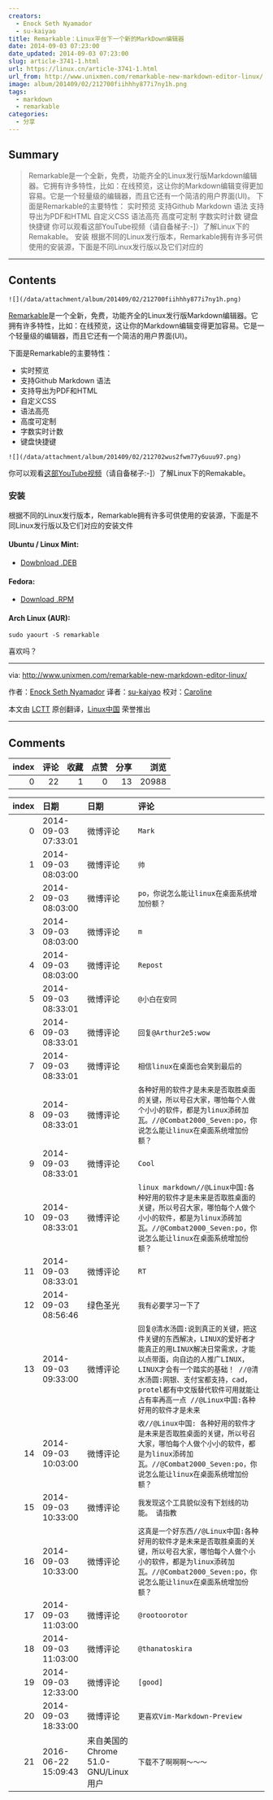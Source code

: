 ```yaml
---
creators:
  - Enock Seth Nyamador
  - su-kaiyao
title: Remarkable：Linux平台下一个新的MarkDown编辑器
date: 2014-09-03 07:23:00
date_updated: 2014-09-03 07:23:00
slug: article-3741-1.html
url: https://linux.cn/article-3741-1.html
url_from: http://www.unixmen.com/remarkable-new-markdown-editor-linux/
image: album/201409/02/212700fiihhhy877i7ny1h.png
tags:
  - markdown
  - remarkable
categories:
  - 分享
---
```


## Summary

> Remarkable是一个全新，免费，功能齐全的Linux发行版Markdown编辑器。它拥有许多特性，比如：在线预览，这让你的Markdown编辑变得更加容易。它是一个轻量级的编辑器，而且它还有一个简洁的用户界面(UI)。 下面是Remarkable的主要特性：  实时预览 支持Github Markdown 语法 支持导出为PDF和HTML 自定义CSS 语法高亮 高度可定制  字数实时计数  键盘快捷键   你可以观看这部YouTube视频（请自备梯子:-]）了解Linux下的Remakable。 安装 根据不同的Linux发行版本，Remarkable拥有许多可供使用的安装源，下面是不同Linux发行版以及它们对应的

***

<!-- more -->

## Contents

`![](/data/attachment/album/201409/02/212700fiihhhy877i7ny1h.png)`

[Remarkable](http://remarkableapp.net/)是一个全新，免费，功能齐全的Linux发行版Markdown编辑器。它拥有许多特性，比如：在线预览，这让你的Markdown编辑变得更加容易。它是一个轻量级的编辑器，而且它还有一个简洁的用户界面(UI)。

下面是Remarkable的主要特性：

* 实时预览
* 支持Github Markdown 语法
* 支持导出为PDF和HTML
* 自定义CSS
* 语法高亮
* 高度可定制
* 字数实时计数
* 键盘快捷键

`![](/data/attachment/album/201409/02/212702wus2fwm77y6uuu97.png)`

你可以观看[这部YouTube视频](https://www.youtube.com/watch?v=UpjAIcXti9s)（请自备梯子:-]）了解Linux下的Remakable。

### 安装

根据不同的Linux发行版本，Remarkable拥有许多可供使用的安装源，下面是不同Linux发行版以及它们对应的安装文件

#### Ubuntu / Linux Mint:

* [Dowbnload .DEB](http://remarkableapp.net/files/remarkable_0.965_all.deb)

#### Fedora:

* [Download .RPM](http://remarkableapp.net/files/remarkable-0.965.rpm)

#### Arch Linux (AUR):

```shell
sudo yaourt -S remarkable
```

喜欢吗？

---

via: <http://www.unixmen.com/remarkable-new-markdown-editor-linux/>

作者：[Enock Seth Nyamador](http://www.unixmen.com/author/seth/) 译者：[su-kaiyao](https://github.com/su-kaiyao) 校对：[Caroline](https://github.com/carolinewuyan)

本文由 [LCTT](https://github.com/LCTT/TranslateProject) 原创翻译，[Linux中国](https://linux.cn/) 荣誉推出

***

## Comments


|   index |   评论 |   收藏 |   点赞 |   分享 |   浏览 |
|--------:|-------:|-------:|-------:|-------:|-------:|
|       0 |     22 |      1 |      0 |     13 |  20988 |

|   index | 日期                | 日期                                  | 评论                                                                                                                                                                                                                                                                                       |
|--------:|:--------------------|:--------------------------------------|:-------------------------------------------------------------------------------------------------------------------------------------------------------------------------------------------------------------------------------------------------------------------------------------------|
|       0 | 2014-09-03 07:33:01 | 微博评论                              | `Mark`                                                                                                                                                                                                                                                                                     |
|       1 | 2014-09-03 08:03:00 | 微博评论                              | `帅`                                                                                                                                                                                                                                                                                       |
|       2 | 2014-09-03 08:03:00 | 微博评论                              | `po，你说怎么能让linux在桌面系统增加份额？`                                                                                                                                                                                                                                                |
|       3 | 2014-09-03 08:03:00 | 微博评论                              | `m`                                                                                                                                                                                                                                                                                        |
|       4 | 2014-09-03 08:03:00 | 微博评论                              | `Repost`                                                                                                                                                                                                                                                                                   |
|       5 | 2014-09-03 08:33:01 | 微博评论                              | `@小白在安同`                                                                                                                                                                                                                                                                              |
|       6 | 2014-09-03 08:33:01 | 微博评论                              | `回复@Arthur2e5:wow`                                                                                                                                                                                                                                                                       |
|       7 | 2014-09-03 08:33:01 | 微博评论                              | `相信linux在桌面也会笑到最后的`                                                                                                                                                                                                                                                            |
|       8 | 2014-09-03 08:33:01 | 微博评论                              | `各种好用的软件才是未来是否取胜桌面的关键，所以号召大家，哪怕每个人做个小小的软件，都是为linux添砖加瓦。//@Combat2000_Seven:po，你说怎么能让linux在桌面系统增加份额？`                                                                                                                     |
|       9 | 2014-09-03 08:33:01 | 微博评论                              | `Cool`                                                                                                                                                                                                                                                                                     |
|      10 | 2014-09-03 08:33:01 | 微博评论                              | `linux markdown//@Linux中国:各种好用的软件才是未来是否取胜桌面的关键，所以号召大家，哪怕每个人做个小小的软件，都是为linux添砖加瓦。//@Combat2000_Seven:po，你说怎么能让linux在桌面系统增加份额？`                                                                                          |
|      11 | 2014-09-03 08:33:01 | 微博评论                              | `RT`                                                                                                                                                                                                                                                                                       |
|      12 | 2014-09-03 08:56:46 | 绿色圣光                              | `我有必要学习一下了`                                                                                                                                                                                                                                                                       |
|      13 | 2014-09-03 09:33:00 | 微博评论                              | `回复@清水汤圆:说到真正的关键，把这件关键的东西解决，LINUX的爱好者才能真正的用LINUX解决日常需求，才能以点带面，向自边的人推广LINUX，LINUX才会有一个踏实的基础！ //@清水汤圆:网银、支付宝都支持，cad，protel都有中文版替代软件可用就能让占有率再高一点 //@Linux中国:各种好用的软件才是未来` |
|      14 | 2014-09-03 10:03:00 | 微博评论                              | `收//@Linux中国: 各种好用的软件才是未来是否取胜桌面的关键，所以号召大家，哪怕每个人做个小小的软件，都是为linux添砖加瓦。//@Combat2000_Seven:po，你说怎么能让linux在桌面系统增加份额？`                                                                                                     |
|      15 | 2014-09-03 10:33:00 | 微博评论                              | `我发现这个工具貌似没有下划线的功能。 请指教`                                                                                                                                                                                                                                              |
|      16 | 2014-09-03 10:33:00 | 微博评论                              | `这真是一个好东西//@Linux中国:各种好用的软件才是未来是否取胜桌面的关键，所以号召大家，哪怕每个人做个小小的软件，都是为linux添砖加瓦。//@Combat2000_Seven:po，你说怎么能让linux在桌面系统增加份额？`                                                                                        |
|      17 | 2014-09-03 11:03:00 | 微博评论                              | `@rootoorotor`                                                                                                                                                                                                                                                                             |
|      18 | 2014-09-03 11:03:00 | 微博评论                              | `@thanatoskira`                                                                                                                                                                                                                                                                            |
|      19 | 2014-09-03 12:33:00 | 微博评论                              | `[good]`                                                                                                                                                                                                                                                                                   |
|      20 | 2014-09-03 18:33:00 | 微博评论                              | `更喜欢Vim-Markdown-Preview`                                                                                                                                                                                                                                                               |
|      21 | 2016-06-22 15:09:43 | 来自美国的 Chrome 51.0-GNU/Linux 用户 | `下载不了啊啊啊～～～`                                                                                                                                                                                                                                                                     |
